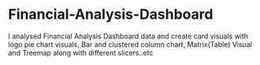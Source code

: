 # Financial-Analysis-Dashboard
I analysed Financial Analysis Dashboard data and create card visuals with logo pie chart visuals, 
Bar and clustered column chart, Matrix(Table) Visual and Treemap along with different slicers..etc

